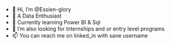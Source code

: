 - 👋 Hi, I’m @Essien-glory
- 👀 A Data Enthusiast
- 🌱 Currently learning Power BI & Sql
- 💞️ I’m also looking for Internships and or entry level programs
- 📫 You can reach me on linked_in with sane username

<!---
Essien-glory/Essien-glory is a ✨ special ✨ repository because its `README.md` (this file) appears on your GitHub profile.
You can click the Preview link to take a look at your changes.
--->
